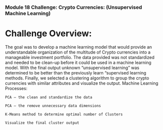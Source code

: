 ### Module 18 Challenge: Crypto Currencies: (Unsupervised Machine Learning)

# Challenge Overview:

The goal was to develop a machine learning model that would provide an understandable organization of the multitude of Crypto currencies into a manageable investment portfolio. The data provided was not standardized and needed to be clean-up before it could be used in a machine learning model. With the final output unknown “unsupervised learning” was determined to be better than the previously learn “supervised learning methods. Finally, we selected a clustering algorithm to group the crypto currencies with similar attributes and visualize the output.
Machine Learning Processes:

	PCA – the clean and standardize the data
  
	PCA – the remove unnecessary data dimensions
  
	K-Means method to determine optimal number of Clusters
  
	Visualize the final cluster output
  

